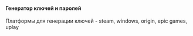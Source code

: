 #### Генератор ключей и паролей
Платформы для генерации ключей - steam, windows, origin, epic games, uplay
